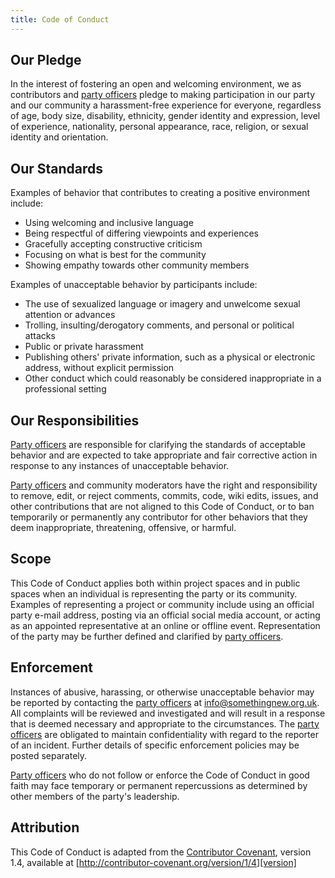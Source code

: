 ```yaml
---
title: Code of Conduct
---
```


## Our Pledge

In the interest of fostering an open and welcoming environment, we as
contributors and [party officers][officers] pledge to making participation in our party and
our community a harassment-free experience for everyone, regardless of age, body
size, disability, ethnicity, gender identity and expression, level of experience, nationality, personal appearance, race, religion, or sexual identity and orientation.

## Our Standards

Examples of behavior that contributes to creating a positive environment
include:

* Using welcoming and inclusive language
* Being respectful of differing viewpoints and experiences
* Gracefully accepting constructive criticism
* Focusing on what is best for the community
* Showing empathy towards other community members

Examples of unacceptable behavior by participants include:

* The use of sexualized language or imagery and unwelcome sexual attention or
advances
* Trolling, insulting/derogatory comments, and personal or political attacks
* Public or private harassment
* Publishing others' private information, such as a physical or electronic
  address, without explicit permission
* Other conduct which could reasonably be considered inappropriate in a
  professional setting

## Our Responsibilities

[Party officers][officers] are responsible for clarifying the standards of acceptable
behavior and are expected to take appropriate and fair corrective action in
response to any instances of unacceptable behavior.

[Party officers][officers] and community moderators have the right and responsibility to remove, edit, or
reject comments, commits, code, wiki edits, issues, and other contributions
that are not aligned to this Code of Conduct, or to ban temporarily or
permanently any contributor for other behaviors that they deem inappropriate,
threatening, offensive, or harmful.

## Scope

This Code of Conduct applies both within project spaces and in public spaces
when an individual is representing the party or its community. Examples of
representing a project or community include using an official party e-mail
address, posting via an official social media account, or acting as an appointed
representative at an online or offline event. Representation of the party may be
further defined and clarified by [party officers][officers].

## Enforcement

Instances of abusive, harassing, or otherwise unacceptable behavior may be
reported by contacting the [party officers][officers] at [info@somethingnew.org.uk](mailto:info@somethingnew.org.uk). All
complaints will be reviewed and investigated and will result in a response that
is deemed necessary and appropriate to the circumstances. The [party officers][officers] are
obligated to maintain confidentiality with regard to the reporter of an incident.
Further details of specific enforcement policies may be posted separately.

[Party officers][officers] who do not follow or enforce the Code of Conduct in good
faith may face temporary or permanent repercussions as determined by other
members of the party's leadership.

## Attribution

This Code of Conduct is adapted from the [Contributor Covenant][covenant], version 1.4,
available at [http://contributor-covenant.org/version/1/4][version]

[covenant]: http://contributor-covenant.org
[version]: http://contributor-covenant.org/version/1/4/
[officers]: http://search.electoralcommission.org.uk/English/Registrations/PP2486